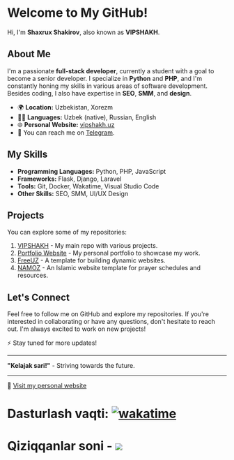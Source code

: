 # Welcome to My GitHub!

Hi, I'm **Shaxrux Shakirov**, also known as **VIPSHAKH**.

## About Me

I'm a passionate **full-stack developer**, currently a student with a goal to become a senior developer. I specialize in **Python** and **PHP**, and I'm constantly honing my skills in various areas of software development. Besides coding, I also have expertise in **SEO**, **SMM**, and **design**.

- 🌍 **Location:** Uzbekistan, Xorezm
- 🧑‍💻 **Languages:** Uzbek (native), Russian, English
- 🌐 **Personal Website:** [vipshakh.uz](https://vipshakh.uz)
- 💬 You can reach me on [Telegram](https://t.me/vipshakh).

## My Skills

- **Programming Languages:** Python, PHP, JavaScript
- **Frameworks:** Flask, Django, Laravel
- **Tools:** Git, Docker, Wakatime, Visual Studio Code
- **Other Skills:** SEO, SMM, UI/UX Design

## Projects

You can explore some of my repositories:

1. [VIPSHAKH](https://github.com/VIPSHAKH/VIPSHAKH) - My main repo with various projects.
2. [Portfolio Website](https://github.com/VIPSHAKH/Portfolio-Website) - My personal portfolio to showcase my work.
3. [FreeUZ](https://github.com/VIPSHAKH/FreeUZ) - A template for building dynamic websites.
4. [NAMOZ](https://github.com/VIPSHAKH/NAMOZ) - An Islamic website template for prayer schedules and resources.

## Let's Connect

Feel free to follow me on GitHub and explore my repositories. If you're interested in collaborating or have any questions, don't hesitate to reach out. I'm always excited to work on new projects!

⚡ Stay tuned for more updates!

---

**"Kelajak sari!"** - Striving towards the future.

---

🔗 [Visit my personal website](https://vipshakh.uz)


# Dasturlash vaqti: [![wakatime](https://wakatime.com/badge/user/9bbb3350-4486-40b3-babd-75e87d6c1329.svg)](https://wakatime.com/@9bbb3350-4486-40b3-babd-75e87d6c1329)

# Qiziqqanlar soni - [![](https://visitcount.itsvg.in/api?id=VIPSHAKH&label=Profile%20Views&pretty=false)](https://visitcount.itsvg.in)
